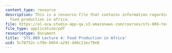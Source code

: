```yaml
---
content_type: resource
description: This is a resource file that contains information regarding lecture 4
  food production in africa.
file: https://ol-ocw-studio-app-qa.s3.amazonaws.com/courses/sts-089-technology-and-innovation-in-africa-fall-2014/5c78752ccf8eb054a292dd6c21ec79e8_MITSTS_089F14_Lecture4.pdf
file_type: application/pdf
resourcetype: Document
title: 'STS.089 Lecture 4: Food Production in Africa'
uid: 5c78752c-cf8e-b054-a292-dd6c21ec79e8
---
```

